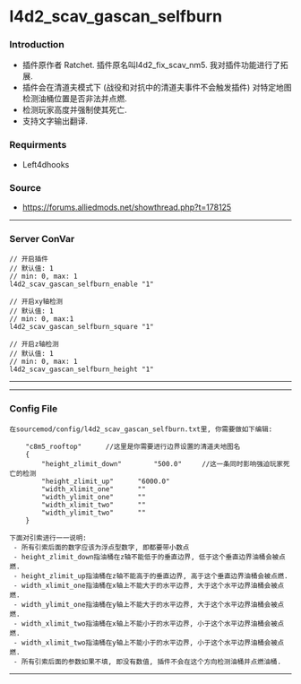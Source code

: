# l4d2_scav_gascan_selfburn
### Introduction
 - 插件原作者 Ratchet. 插件原名叫l4d2_fix_scav_nm5. 我对插件功能进行了拓展.
 - 插件会在清道夫模式下 (战役和对抗中的清道夫事件不会触发插件) 对特定地图检测油桶位置是否非法并点燃.
 - 检测玩家高度并强制使其死亡.
 - 支持文字输出翻译.

### Requirments
 - Left4dhooks

### Source
 - https://forums.alliedmods.net/showthread.php?t=178125

<hr>

### Server ConVar
```
// 开启插件
// 默认值: 1
// min: 0, max: 1
l4d2_scav_gascan_selfburn_enable "1"

// 开启xy轴检测
// 默认值: 1
// min: 0, max:1
l4d2_scav_gascan_selfburn_square "1"

// 开启z轴检测
// 默认值: 1
// min: 0, max: 1
l4d2_scav_gascan_selfburn_height "1"

```
<hr>

<hr>

### Config File

```
在sourcemod/config/l4d2_scav_gascan_selfburn.txt里, 你需要做如下编辑:

	"c8m5_rooftop"		//这里是你需要进行边界设置的清道夫地图名
	{
		"height_zlimit_down"		"500.0"		//这一条同时影响强迫玩家死亡的检测
		"height_zlimit_up"		"6000.0"
		"width_xlimit_one"		""
		"width_ylimit_one"		""
		"width_xlimit_two"		""
		"width_ylimit_two"		""
	}

下面对引索进行一一说明:
 - 所有引索后面的数字应该为浮点型数字, 即都要带小数点
 - height_zlimit_down指油桶在z轴不能低于的垂直边界, 低于这个垂直边界油桶会被点燃.
 - height_zlimit_up指油桶在z轴不能高于的垂直边界, 高于这个垂直边界油桶会被点燃.
 - width_xlimit_one指油桶在x轴上不能大于的水平边界, 大于这个水平边界油桶会被点燃.
 - width_ylimit_one指油桶在y轴上不能大于的水平边界, 大于这个水平边界油桶会被点燃.
 - width_xlimit_two指油桶在x轴上不能小于的水平边界, 小于这个水平边界油桶会被点燃.
 - width_xlimit_two指油桶在y轴上不能小于的水平边界, 小于这个水平边界油桶会被点燃.
 - 所有引索后面的参数如果不填, 即没有数值, 插件不会在这个方向检测油桶并点燃油桶.

```
<hr>
